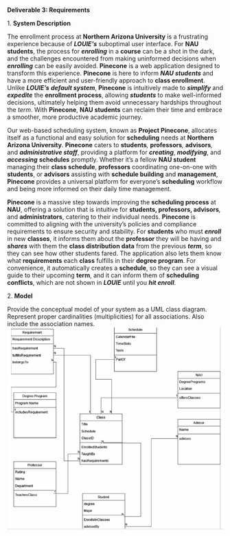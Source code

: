 **Deliverable 3: Requirements**

1\. **System Description**

The enrollment process at **Northern Arizona University** is a frustrating experience because of **_LOUIE's_** suboptimal user interface. For **NAU students**, the process for **_enrolling_** in a **course** can be a shot in the dark, and the challenges encountered from making uninformed decisions when **_enrolling_** can be easily avoided. **Pinecone** is a web application designed to transform this experience. **Pinecone** is here to inform **_NAU students_** and have a more efficient and user-friendly approach to **class enrollment**. Unlike **_LOUIE’s_** **_default system_**, **Pinecone** is intuitively made to **_simplify_** and **_expedite_** the **enrollment process**, allowing **_students_** to make well-informed decisions, ultimately helping them avoid unnecessary hardships throughout the _term_. With **Pinecone**, **NAU students** can reclaim their time and embrace a smoother, more productive academic journey.&#x20; 

Our web-based scheduling system, known as **Project Pinecone**, allocates itself as a functional and easy solution for **scheduling** needs at **Northern Arizona University**. **Pinecone** caters to **students**_,_ **professors**_,_ **advisors**_,_ and **_administrative staff_**, providing a platform for **_creating_**, **_modifying_**, and **_accessing_** **schedules** promptly. Whether it’s a fellow **NAU student** managing their **class schedule**, **professors** coordinating one-on-one with **students**, or **advisors** assisting with **schedule building** and **management**, **Pinecone** provides a universal platform for everyone’s **scheduling** workflow and being more informed on their daily time management.

**Pinecone** is a massive step towards improving the **scheduling process** at **NAU**, offering a solution that is intuitive for **students, professors, advisors**_,_ and **administrators**, catering to their individual needs. **Pinecone** is committed to aligning with the university’s policies and compliance requirements to ensure security and stability. For **students** who must **_enroll_** in new **classes**, it informs them about the **professor** they will be having and **_shares_** with them the **class distribution data** from the previous **_term_**, so they can see how other students fared. The application also lets them know what **requirements** each **class** fulfills in their **degree program**. For convenience, it automatically creates a **schedule**, so they can see a visual guide to their upcoming **term**, and it can inform them of **scheduling conflicts**, which are not shown in **_LOUIE_** until you **_hit enroll_**.

2\. **Model**

Provide the conceptual model of your system as a UML class diagram. Represent proper cardinalities (multiplicities) for all associations. Also include the association names. 
![Model](/docs/del.png)
